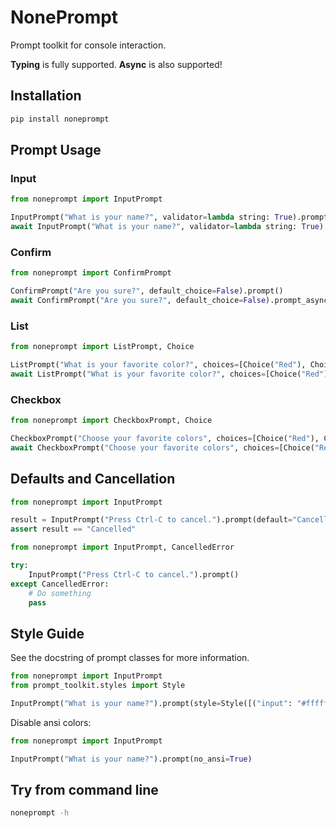 # NonePrompt

Prompt toolkit for console interaction.

**Typing** is fully supported. **Async** is also supported!

## Installation

```bash
pip install noneprompt
```

## Prompt Usage

### Input

```python
from noneprompt import InputPrompt

InputPrompt("What is your name?", validator=lambda string: True).prompt()
await InputPrompt("What is your name?", validator=lambda string: True).prompt_async()
```

### Confirm

```python
from noneprompt import ConfirmPrompt

ConfirmPrompt("Are you sure?", default_choice=False).prompt()
await ConfirmPrompt("Are you sure?", default_choice=False).prompt_async()
```

### List

```python
from noneprompt import ListPrompt, Choice

ListPrompt("What is your favorite color?", choices=[Choice("Red"), Choice("Blue")]).prompt()
await ListPrompt("What is your favorite color?", choices=[Choice("Red"), Choice("Blue")]).prompt_async()
```

### Checkbox

```python
from noneprompt import CheckboxPrompt, Choice

CheckboxPrompt("Choose your favorite colors", choices=[Choice("Red"), Choice("Blue")]).prompt()
await CheckboxPrompt("Choose your favorite colors", choices=[Choice("Red"), Choice("Blue")]).prompt_async()
```

## Defaults and Cancellation

```python
from noneprompt import InputPrompt

result = InputPrompt("Press Ctrl-C to cancel.").prompt(default="Cancelled")
assert result == "Cancelled"
```

```python
from noneprompt import InputPrompt, CancelledError

try:
    InputPrompt("Press Ctrl-C to cancel.").prompt()
except CancelledError:
    # Do something
    pass
```

## Style Guide

See the docstring of prompt classes for more information.

```python
from noneprompt import InputPrompt
from prompt_toolkit.styles import Style

InputPrompt("What is your name?").prompt(style=Style([("input": "#ffffff"), ("answer": "bold")]))
```

Disable ansi colors:

```python
from noneprompt import InputPrompt

InputPrompt("What is your name?").prompt(no_ansi=True)
```

## Try from command line

```bash
noneprompt -h
```
